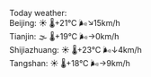 Today weather:  
Beijing: ☀️ 🌡️+21°C 🌬️↘15km/h  
Tianjin: 🌫  🌡️+19°C 🌬️→0km/h  
Shijiazhuang: ☀️ 🌡️+23°C 🌬️↓4km/h  
Tangshan: ☀️ 🌡️+18°C 🌬️→9km/h  
